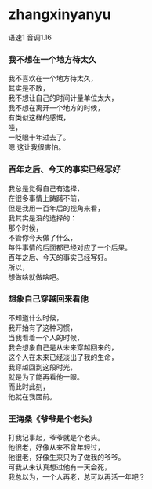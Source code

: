 # zhangxinyanyu

语速1
音调1.16

### 我不想在一个地方待太久
我不喜欢在一个地方待太久，  
其实是不敢，  
我不想让自己的时间计量单位太大，  
我不想在离开一个地方的时候，  
有类似这样的感慨，  
哇，  
一眨眼十年过去了。  
嗯 这让我很害怕。 

### 百年之后、今天的事实已经写好
我总是觉得自己有选择，  
在很多事情上踌躇不前，  
但是我用一百年后的视角来看，  
我其实是没的选择的：  
那个时候，  
不管你今天做了什么，  
每件事情的后面都已经对应了一个后果。  
百年之后、今天的事实已经写好。  
所以，  
想做啥就做啥吧。  

### 想象自己穿越回来看他
不知道什么时候，  
我开始有了这种习惯，  
当我看着一个人的时候，  
我会想象自己是从未来穿越回来的，  
这个人在未来已经淡出了我的生命，  
我穿越回到这段时光，  
就是为了能再看他一眼。  
而此时此刻，  
他就在我面前。  

### 王海桑《爷爷是个老头》
打我记事起，爷爷就是个老头。  
他很老，好像从来不曾年轻过，  
他很老，好像生来只为了做我的爷爷。  
可我从未认真想过他有一天会死，  
我总以为，一个人再老，总可以再活一年吧？
